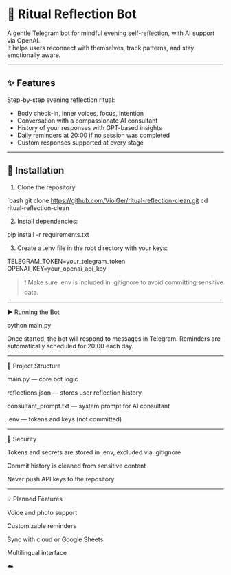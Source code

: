 # 🌿 Ritual Reflection Bot

A gentle Telegram bot for mindful evening self-reflection, with AI support via OpenAI.  
It helps users reconnect with themselves, track patterns, and stay emotionally aware.

---

## ✨ Features

  Step-by-step evening reflection ritual:
- Body check-in, inner voices, focus, intention
- Conversation with a compassionate AI consultant
- History of your responses with GPT-based insights
- Daily reminders at 20:00 if no session was completed
- Custom responses supported at every stage

---

## 🚀 Installation

1. Clone the repository:

`bash
git clone https://github.com/ViolGer/ritual-reflection-clean.git
cd ritual-reflection-clean

2. Install dependencies:

pip install -r requirements.txt

3. Create a .env file in the root directory with your keys:

TELEGRAM_TOKEN=your_telegram_token
OPENAI_KEY=your_openai_api_key

> ❗️ Make sure .env is included in .gitignore to avoid committing sensitive data.

---

▶️ Running the Bot

python main.py

Once started, the bot will respond to messages in Telegram.
Reminders are automatically scheduled for 20:00 each day.

---

📁 Project Structure

main.py — core bot logic

reflections.json — stores user reflection history

consultant_prompt.txt — system prompt for AI consultant

.env — tokens and keys (not committed)

---

🔐 Security

Tokens and secrets are stored in .env, excluded via .gitignore

Commit history is cleaned from sensitive content

Never push API keys to the repository

---

💡 Planned Features

Voice and photo support

Customizable reminders

Sync with cloud or Google Sheets

Multilingual interface

☁️
